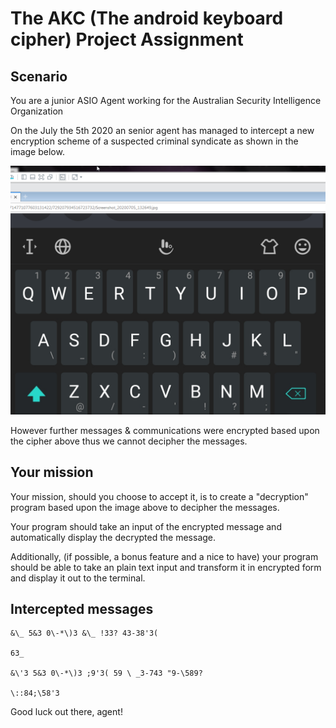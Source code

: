# The AKC (The android keyboard cipher) Project Assignment 

## Scenario
You are a junior ASIO Agent working for the Australian Security Intelligence Organization

On the July the 5th 2020 an senior agent has managed to intercept a new 
encryption scheme of a suspected criminal syndicate as shown in the image below.

![Encryption scheme](Intercepted.png)

However further messages & communications were encrypted based upon the 
cipher above thus we cannot decipher the messages.

## Your mission
Your mission, should you choose to accept it,
is to create a "decryption" program based upon 
the image above to decipher the messages.

Your program should take an input of the encrypted message and 
automatically display the decrypted the message.

Additionally, (if possible, a bonus feature and a nice to have) 
your program should be able to take an plain text input and transform it 
in encrypted form and display it out to the terminal.

## Intercepted messages
```
&\_ 5&3 0\-*\)3 &\_ !33? 43-38'3(

63_

&\'3 5&3 0\-*\)3 ;9'3( 59 \ _3-743 "9-\589?

\::84;\58'3

```

Good luck out there, agent!

